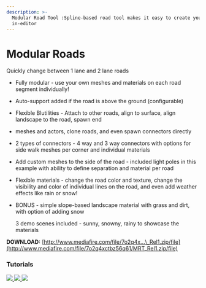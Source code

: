 ```yaml
---
description: >-
  Modular Road Tool :Spline-based road tool makes it easy to create your roads
  in-editor
---
```


# Modular Roads

Quickly change between 1 lane and 2 lane roads

* Fully modular - use your own meshes and materials on each road segment individually!
* Auto-support added if the road is above the ground \(configurable\)
* Flexible Blutilities - Attach to other roads, align to surface, align landscape to the road, spawn end
* meshes and actors, clone roads, and even spawn connectors directly
* 2 types of connectors - 4 way and 3 way connectors with options for side walk meshes per corner and individual materials
* Add custom meshes to the side of the road - included light poles in this example with ability to define separation and material per road
* Flexible materials - change the road color and texture, change the visibility and color of individual lines on the road, and even add weather effects like rain or snow!
* BONUS - simple slope-based landscape material with grass and dirt, with option of adding snow

  3 demo scenes included - sunny, snowny, rainy to showcase the materials


**DOWNLOAD:** [http://www.mediafire.com/file/7o2q4x...\_Rel1.zip/file](http://www.mediafire.com/file/7o2q4xctbz56q61/MRT_Rel1.zip/file)

### Tutorials

[ ![](https://img.youtube.com/vi/ctCElGRVig0/hqdefault.jpg)](https://www.youtube.com/watch?v=ctCElGRVig0)[ ![](https://img.youtube.com/vi/yVKNQmRv7d4/hqdefault.jpg)](https://www.youtube.com/watch?v=yVKNQmRv7d4)[ ![](https://img.youtube.com/vi/JLIJxV2XSYU/hqdefault.jpg)](https://www.youtube.com/watch?v=JLIJxV2XSYU)
